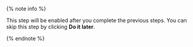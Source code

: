{% note info %}

This step will be enabled after you complete the previous steps. You can skip this step by clicking **Do it later**.

{% endnote %}